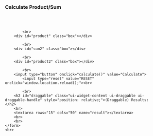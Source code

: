 <head>
<meta charset="utf-8">

<title>CNIT 133 Homework4 - Part 1</title>

<link rel="stylesheet" type="text/css" href="hw4parts.css">

<link rel="shortcut icon" type="image/x-icon" href="favicon.ico">

<link rel="stylesheet" href="//code.jquery.com/ui/1.12.1/themes/base/jquery-ui.css">
<script src="https://code.jquery.com/jquery-1.12.4.js"></script>
<script src="https://code.jquery.com/ui/1.12.1/jquery-ui.js"></script>
<script type="text/javascript" src="hw4part1.js"></script>

<style>
#draggable { 
	width: 100px; 
	height: 30px; 
	padding: 1em; 
	border: 2px solid black;
	background-color: #FFAD59;
}
</style>


</head>
<section class="container">
	<br>
	<h3>Calculate Product/Sum</h3>
	<br>
	<form name="myform">
	<br>
		<div id="sum" class="box"></div>

 			<br>
		<div id="product" class="box"></div>

 			<br>
		<div id="sum2" class="box"></div>

 			<br>
		<div id="product2" class="box"></div>

			<br>
		<input type="button" onclick="calculate()" value="Calculate">
			<input type="reset" value="RESET" onclick="window.location.reload();"><br>

			<br>
		<h2 id="draggable" class="ui-widget-content ui-draggable ui-draggable-handle" style="position: relative;">(Draggable) Results:</h2>
		<br>
		<textarea rows="15" cols="50" name="result"></textarea>
		<br>
		<br>
	</form>
	<br>
</section>
